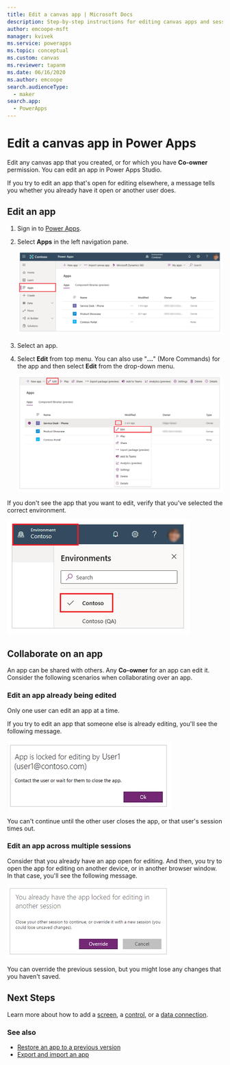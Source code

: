 ```yaml
---
title: Edit a canvas app | Microsoft Docs
description: Step-by-step instructions for editing canvas apps and session-locking scenarios in Power Apps.
author: emcoope-msft
manager: kvivek
ms.service: powerapps
ms.topic: conceptual
ms.custom: canvas
ms.reviewer: tapanm
ms.date: 06/16/2020
ms.author: emcoope
search.audienceType: 
  - maker
search.app: 
  - PowerApps
---
```

# Edit a canvas app in Power Apps

Edit any canvas app that you created, or for which you have **Co-owner** permission. You can edit an app in Power Apps Studio. 

If you try to edit an app that's open for editing elsewhere, a message tells you whether you already have it open or another user does.

## Edit an app

1. Sign in to [Power Apps](https://make.powerapps.com?utm_source=padocs&utm_medium=linkinadoc&utm_campaign=referralsfromdoc).

1. Select **Apps** in the left navigation pane.

    ![List of apps](./media/edit-app/file-apps.png "List of apps")

1. Select an app.

1. Select **Edit** from top menu. You can also use "**...**" (More Commands) for the app and then select **Edit** from the drop-down menu.

    ![Edit an app](./media/edit-app/edit-app.png "Edit an app")

If you don't see the app that you want to edit, verify that you've selected the correct environment.

![Select environment](./media/edit-app/select-environment.png "Select environment")

## Collaborate on an app

An app can be shared with others. Any **Co-owner** for an app can edit it. Consider the following scenarios when collaborating over an app.

### Edit an app already being edited

Only one user can edit an app at a time.

If you try to edit an app that someone else is already editing, you'll see the following message.

![App open by another user](./media/edit-app/applock-otheruser.png "App open by another user")

You can't continue until the other user closes the app, or that user's session times out.

### Edit an app across multiple sessions

Consider that you already have an app open for editing. And then, you try to open the app for editing on another device, or in another browser window. In that case, you'll see the following message.

![App already open for editing by same user](./media/edit-app/applock-selfuser.png "App already open for editing by same user")

You can override the previous session, but you might lose any changes that you haven't saved.

## Next Steps

Learn more about how to add a [screen](add-screen-context-variables.md), a [control](add-configure-controls.md), or a [data connection](add-data-connection.md).

### See also

- [Restore an app to a previous version](restore-an-app.md)
- [Export and import an app](export-import-app.md)